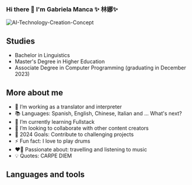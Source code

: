 ### Hi there 👋 I'm Gabriela Manca  ✨ 林娜✨  
![AI-Technology-Creation-Concept](https://github.com/gabbylinna/gabbylinna/assets/103860123/285b186a-5b80-499c-824b-1f9d533cb01e)
## Studies
- Bachelor in Linguistics
- Master's Degree in Higher Education
- Associate Degree in Computer Programming (graduating in December 2023)
 
## More about me 
- 🔭 I’m working as a translator and interpreter
- 📚 Languages: Spanish, English, Chinese, Italian and ... What's next?
- 🌱 I’m currently learning Fullstack
- 👯 I’m looking to collaborate with other content creators
- 🥅 2024 Goals: Contribute to challenging projects
- ⚡ Fun fact: I love to play drums
- ❤️‍🔥 Passionate about: travelling and listening to music
- 💡 Quotes: CARPE DIEM 

## Languages and tools 
